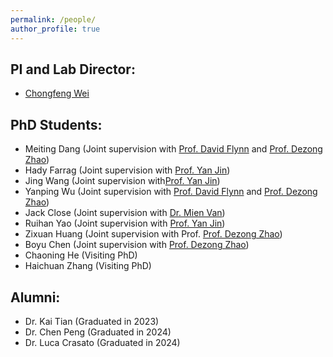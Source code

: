 ```yaml
---
permalink: /people/
author_profile: true
---
```


## PI and Lab Director:
- [Chongfeng Wei](https://scholar.google.com/citations?hl=zh-CN&user=zdjSMN8AAAAJ)

## PhD Students:
- Meiting Dang (Joint supervision with [Prof. David Flynn](https://scholar.google.com/citations?hl=zh-CN&user=EeSDHVkAAAAJ) and [Prof. Dezong Zhao](https://scholar.google.com/citations?hl=zh-CN&user=ydq4ZjYAAAAJ))
- Hady Farrag (Joint supervision with [Prof. Yan Jin](https://scholar.google.com/citations?hl=zh-CN&user=u3DbVWQAAAAJ))
- Jing Wang (Joint supervision with[Prof. Yan Jin](https://scholar.google.com/citations?hl=zh-CN&user=u3DbVWQAAAAJ))
- Yanping Wu (Joint supervision with [Prof. David Flynn](https://scholar.google.com/citations?hl=zh-CN&user=EeSDHVkAAAAJ) and [Prof. Dezong Zhao](https://scholar.google.com/citations?hl=zh-CN&user=ydq4ZjYAAAAJ))
- Jack Close (Joint supervision with [Dr. Mien Van](https://scholar.google.com/citations?hl=zh-CN&user=AkUhZY8AAAAJ))
- Ruihan Yao (Joint supervision with [Prof. Yan Jin](https://scholar.google.com/citations?hl=zh-CN&user=u3DbVWQAAAAJ))
- Zixuan Huang (Joint supervision with Prof. [Prof. Dezong Zhao](https://scholar.google.com/citations?hl=zh-CN&user=ydq4ZjYAAAAJ))
- Boyu Chen (Joint supervision with [Prof. Dezong Zhao](https://scholar.google.com/citations?hl=zh-CN&user=ydq4ZjYAAAAJ))
- Chaoning He (Visiting PhD)
- Haichuan Zhang (Visiting PhD)

## Alumni:
- Dr. Kai Tian (Graduated in 2023)
- Dr. Chen Peng (Graduated in 2024)
- Dr. Luca Crasato (Graduated in 2024)

